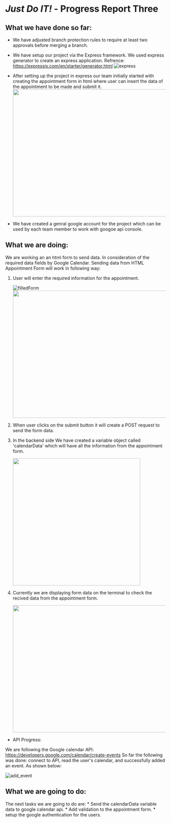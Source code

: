 # *Just Do IT!* - Progress Report Three

## What we have done so far:

* We have adjusted branch protection rules to require at least two approvals before merging a branch.

* We have setup our project via the Express framework. We used express generator to create an express application.
  Refrence: https://expressjs.com/en/starter/generator.html
  ![express](https://user-images.githubusercontent.com/54300222/74999698-459b1980-5454-11ea-8500-b975b1811703.png)

* After setting up the project in express our team initially started with creating the appointment form in html where user can     insert the data of the appointment to be made and submit it.
  <img src="https://user-images.githubusercontent.com/54300222/75000054-310b5100-5455-11ea-9205-9e844f4e80f9.png" width="600"   height="400">

* We have created a genral google account for the project which can be used by each team member to work with googoe api console.

## What we are doing:

We are working an an html form to send data. In consideration of the required data fields by Google Calendar.
Sending data from HTML Appointment Form will work in following way:

1. User will enter the required information for the appointment.

    ![filledForm](https://user-images.githubusercontent.com/54300222/75000737-1fc34400-5457-11ea-8241-4a1e35c34ad2.png)
    <img src="https://user-images.githubusercontent.com/54300222/75000737-1fc34400-5457-11ea-8241-4a1e35c34ad2.png" width="600"   height="400">

2. When user clicks on the submit button it will create a POST request to send the form data.

3. In the backend side We have created a variable object called 'calendarData' which will have all the information from the appointment form.

    <img src="https://user-images.githubusercontent.com/54300222/75000798-54370000-5457-11ea-92a8-cde997eeb074.png" width="400"   height="400">

4. Currently we are displaying form data on the terminal to check the recived data from the appointment form.

    <img src="https://user-images.githubusercontent.com/54300222/75000866-9102f700-5457-11ea-88fc-e300e01c0470.png" width="600"   height="400">

* API Progress:
   
We are following the Google calendar API: https://developers.google.com/calendar/create-events
So far the following was done: connect to API, read the user's calendar, and successfully added an event. As shown below:

![add_event](https://user-images.githubusercontent.com/21226482/74993446-9e48c300-5410-11ea-8c8c-2d911bd4cc00.png)

## What we are going to do:

The next tasks we are going to do are:
    * Send the calendarData variable data to google calendar api.
    * Add validation to the appointment form.
    * setup the google authentication for the users.

